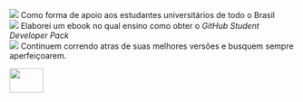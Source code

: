 
 <img src="https://icons.iconarchive.com/icons/iconsmind/outline/24/Student-Hat-icon.png"> Como forma de apoio aos estudantes universitários de todo o Brasil <br />
<img src="https://icons.iconarchive.com/icons/iconsmind/outline/24/Seed-icon.png"> Elaborei um ebook no qual ensino como obter o _GitHub Student Developer Pack_ <br/>
 <img src="https://icons.iconarchive.com/icons/iconsmind/outline/24/Brain-2-icon.png"> Continuem correndo atras de suas melhores versões e busquem sempre aperfeiçoarem. <br />
  
<img src="https://www.unifesp.br/reitoria/dci/images/docs/manual_da_marca/Unifesp_completa_policromia_RGB.png" width="60" height="43"> <br />
